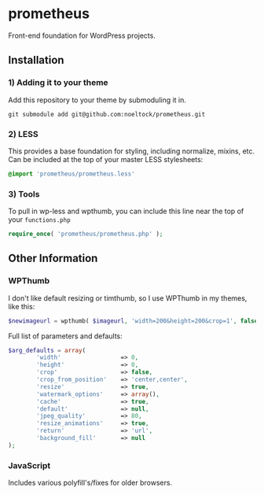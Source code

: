 prometheus
==========

Front-end foundation for WordPress projects.

## Installation

### 1) Adding it to your theme

Add this repository to your theme by submoduling it in.

```
git submodule add git@github.com:noeltock/prometheus.git
```

### 2) LESS

This provides a base foundation for styling, including normalize, mixins, etc. Can be included at the top of your master LESS stylesheets:

```css
@import 'prometheus/prometheus.less' 
```

### 3) Tools

To pull in wp-less and wpthumb, you can include this line near the top of your `functions.php`

```php
require_once( 'prometheus/prometheus.php' );
```

## Other Information

### WPThumb

I don't like default resizing or timthumb, so I use WPThumb in my themes, like this:

```php
$newimageurl = wpthumb( $imageurl, 'width=200&height=200&crop=1', false );
```

Full list of parameters and defaults:

```php
$arg_defaults = array(
    	'width' 				=> 0,
    	'height'				=> 0,
    	'crop'					=> false,
    	'crop_from_position' 	=> 'center,center',
    	'resize'				=> true,
    	'watermark_options' 	=> array(),
    	'cache'					=> true,
    	'default'				=> null,
    	'jpeg_quality' 			=> 80,
    	'resize_animations' 	=> true,
    	'return' 				=> 'url',
    	'background_fill'		=> null
);
```

### JavaScript

Includes various polyfill's/fixes for older browsers.